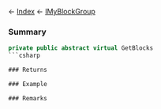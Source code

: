 ← [Index](Api-Index) ← [IMyBlockGroup](Sandbox.ModAPI.Ingame.IMyBlockGroup)

### Summary

```csharp
private public abstract virtual GetBlocks
```csharp

### Returns

### Example

### Remarks

